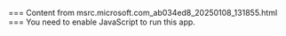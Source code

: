 === Content from msrc.microsoft.com_ab034ed8_20250108_131855.html ===
You need to enable JavaScript to run this app.
